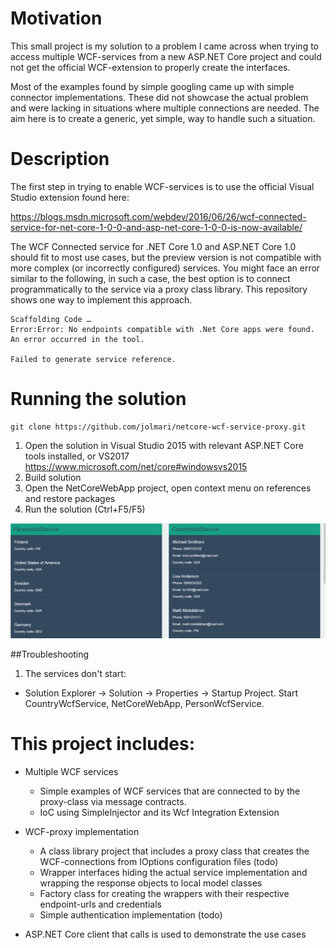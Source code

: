 # Motivation
This small project is my solution to a problem I came across when trying to access multiple WCF-services
from a new ASP.NET Core project and could not get the official WCF-extension to properly create
the interfaces.

Most of the examples found by simple googling came up with simple connector implementations. These did not
showcase the actual problem and were lacking in situations where multiple connections are needed. The aim here
is to create a generic, yet simple, way to handle such a situation.

# Description
The first step in trying to enable WCF-services is to use the official Visual Studio extension found here:

https://blogs.msdn.microsoft.com/webdev/2016/06/26/wcf-connected-service-for-net-core-1-0-0-and-asp-net-core-1-0-0-is-now-available/

The WCF Connected service for .NET Core 1.0 and ASP.NET Core 1.0 should fit to most use cases, but the preview
version is not compatible with more complex (or incorrectly configured) services. You might face an error similar to the following, in such a
case, the best option is to connect programmatically to the service via a proxy class library. This repository shows one way to
implement this approach.

```
Scaffolding Code …
Error:Error: No endpoints compatible with .Net Core apps were found.
An error occurred in the tool.

Failed to generate service reference. 
```

# Running the solution
```
git clone https://github.com/jolmari/netcore-wcf-service-proxy.git
```

1. Open the solution in Visual Studio 2015 with relevant ASP.NET Core tools installed, or VS2017
https://www.microsoft.com/net/core#windowsvs2015
2. Build solution
3. Open the NetCoreWebApp project, open context menu on references and restore packages
3. Run the solution (Ctrl+F5/F5)

![Alt text](/ui.png?raw=true "Example UI")

##Troubleshooting
1. The services don't start:
  * Solution Explorer -> Solution -> Properties -> Startup Project. Start CountryWcfService, NetCoreWebApp, PersonWcfService.

# This project includes:

* Multiple WCF services
   * Simple examples of WCF services that are connected to by the proxy-class via message contracts.
   * IoC using SimpleInjector and its Wcf Integration Extension

* WCF-proxy implementation
   * A class library project that includes a proxy class that creates the WCF-connections from IOptions configuration files (todo) 
   * Wrapper interfaces hiding the actual service implementation and wrapping the response objects to local model classes
   * Factory class for creating the wrappers with their respective endpoint-urls and credentials
   * Simple authentication implementation (todo)

* ASP.NET Core client that calls is used to demonstrate the use cases
